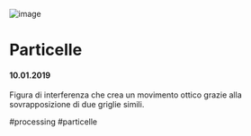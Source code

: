 ![image](https://github.com/KeremTurkyilmaz/TypeMismatchSketches/blob/master/Particelle/image/particelle.jpg)

# Particelle

#### 10.01.2019

Figura di interferenza che crea un movimento ottico grazie alla sovrapposizione di due griglie simili.

\#processing \#particelle
